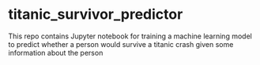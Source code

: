 # titanic_survivor_predictor
This repo contains Jupyter notebook for training a machine learning model to predict whether a person would survive a titanic crash given some information about the person
